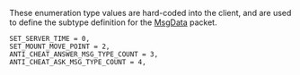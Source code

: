 These enumeration type values are hard-coded into the client, and are used to define the subtype definition for the [MsgData](Packets/MsgData) packet.

```
SET_SERVER_TIME = 0,
SET_MOUNT_MOVE_POINT = 2,
ANTI_CHEAT_ANSWER_MSG_TYPE_COUNT = 3,
ANTI_CHEAT_ASK_MSG_TYPE_COUNT = 4,
```